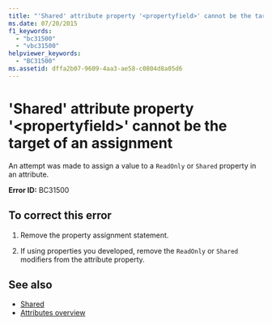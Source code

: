 ```yaml
---
title: "'Shared' attribute property '<propertyfield>' cannot be the target of an assignment"
ms.date: 07/20/2015
f1_keywords: 
  - "bc31500"
  - "vbc31500"
helpviewer_keywords: 
  - "BC31500"
ms.assetid: dffa2b07-9609-4aa3-ae58-c0804d8a05d6
---
```

# 'Shared' attribute property '\<propertyfield>' cannot be the target of an assignment
An attempt was made to assign a value to a `ReadOnly` or `Shared` property in an attribute.  
  
 **Error ID:** BC31500  
  
## To correct this error  
  
1.  Remove the property assignment statement.  
  
2.  If using properties you developed, remove the `ReadOnly` or `Shared` modifiers from the attribute property.  
  
## See also
- [Shared](../../visual-basic/language-reference/modifiers/shared.md)
- [Attributes overview](~/docs/visual-basic/programming-guide/concepts/attributes/index.md)
